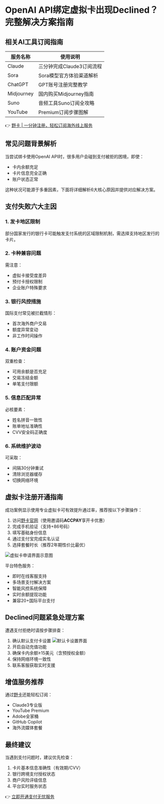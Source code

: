 # OpenAI API绑定虚拟卡出现Declined？完整解决方案指南

## 相关AI工具订阅指南
| 服务名称      | 使用说明                 |
|---------------|--------------------------|
| Claude        | 三分钟完成Claude3订阅流程 |
| Sora          | Sora模型官方体验渠道解析 |
| ChatGPT       | GPT账号注册完整教学      |
| Midjourney    | 国内购买Midjourney指南   |
| Suno          | 音频工具Suno订阅全攻略   |
| YouTube       | Premium订阅步骤图解      |

👉 [野卡 | 一分钟注册，轻松订阅海外线上服务](https://bbtdd.com/yeka)

## 常见问题背景解析
当尝试绑卡使用OpenAI API时，很多用户会碰到支付被拒的困境，即使：
- 卡内余额充足
- 卡片信息完全正确
- 账户状态正常

这种状况可能源于多重因素，下面将详细解析6大核心原因并提供对应解决方案。

## 支付失败六大主因
### 1. 发卡地区限制
部分国家发行的银行卡可能触发支付系统的区域限制机制，需选择支持地区发行的卡片。

### 2. 卡种兼容问题
需注意：
- 虚拟卡接受度差异
- 预付卡授权限制
- 企业账户特殊要求

### 3. 银行风控措施
国际支付常见被拦截情形：
- 首次海外商户交易
- 额度异常变动
- 非工作时间操作

### 4. 账户资金问题
双重检查：
- 可用余额是否充足
- 交易冻结金额
- 单笔支付限额

### 5. 信息匹配异常
必核要素：
- 姓名拼音一致性
- 账单地址准确性
- CVV安全码正确度

### 6. 系统维护波动
可采取：
- 间隔30分钟重试
- 清除浏览器缓存
- 切换网络环境

## 虚拟卡注册开通指南
成功案例显示使用专业虚拟卡可有效提升通过率，推荐按以下步骤操作：

1. 访问[野卡官网](https://bbtdd.com/yeka)（使用邀请码**ACCPAY**享开卡优惠）
2. 完成手机验证（支持+86号码）
3. 填写基础身份信息
4. 通过支付宝完成实名认证
5. 选择套餐时长（推荐2年期性价比最优）

![虚拟卡申请界面示意图](https://bbtdd.com/wp-content/uploads/img/76390325719.webp)

平台特色服务：
- 即时在线客服支持
- 多场景支付解决方案
- 智能风控系统保障
- 实时余额提现功能
- 兼容20+国际平台支付

## Declined问题紧急处理方案
遭遇支付拒绝时请按步骤排查：
1. 确认默认支付卡设置
![默认卡设置界面](https://bbtdd.com/wp-content/uploads/img/2059648764535286.webp)
2. 开启自动充值功能
3. 确保卡内余额≥15美元（含预授权金额）
4. 保持网络环境一致性
5. 联系客服获取实时支援

## 增值服务推荐
通过[野卡](https://bbtdd.com/yeka)还能轻松订阅：
- Claude3专业版
- YouTube Premium
- Adobe全家桶
- GitHub Copilot
- 海外流媒体套餐

## 最终建议
当遇到支付问题时，建议优先检查：
1. 卡片基本信息准确性（有效期/CVV）
2. 银行跨境支付授权状态
3. 商户风险评级信息
4. 平台实时服务状态

👉 [立即开通支付无忧服务](https://bbtdd.com/yeka)